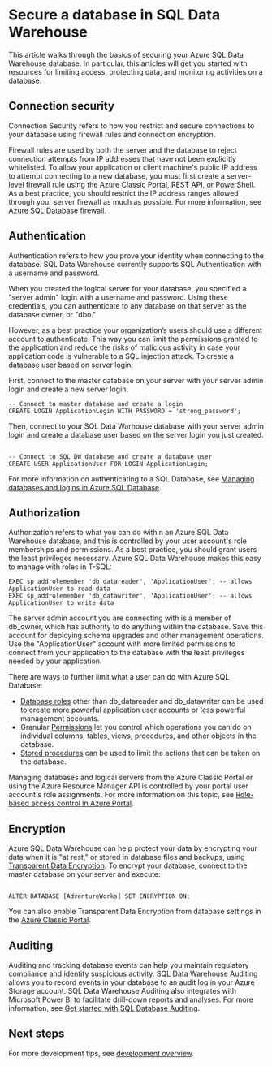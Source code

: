 <properties
   pageTitle="Secure a database in SQL Data Warehouse | Microsoft Azure"
   description="Tips for securing a database in Azure SQL Data Warehouse for developing solutions."
   services="sql-data-warehouse"
   documentationCenter="NA"
   authors="sahaj08"
   manager="barbkess"
   editor=""/>

<tags
   ms.service="sql-data-warehouse"
   ms.devlang="NA"
   ms.topic="article"
   ms.tgt_pltfrm="NA"
   ms.workload="data-services"
   ms.date="10/15/2015"
   ms.author="sahajs"/>

# Secure a database in SQL Data Warehouse

This article walks through the basics of securing your Azure SQL Data Warehouse database. In particular, this articles will get you started with resources for limiting access, protecting data, and monitoring activities on a database.

## Connection security

Connection Security refers to how you restrict and secure connections to your database using firewall rules and connection encryption.

Firewall rules are used by both the server and the database to reject connection attempts from IP addresses that have not been explicitly whitelisted. To allow your application or client machine's public IP address to attempt connecting to a new database, you must first create a server-level firewall rule using the Azure Classic Portal, REST API, or PowerShell. As a best practice, you should restrict the IP address ranges allowed through your server firewall as much as possible. For more information, see [Azure SQL Database firewall][].


## Authentication

Authentication refers to how you prove your identity when connecting to the database. SQL Data Warehouse currently supports SQL Authentication with a username and password.

When you created the logical server for your database, you specified a "server admin" login with a username and password. Using these credentials, you can authenticate to any database on that server as the database owner, or "dbo."

However, as a best practice your organization’s users should use a different account to authenticate. This way you can limit the permissions granted to the application and reduce the risks of malicious activity in case your application code is vulnerable to a SQL injection attack. To create a database user based on server login:

First, connect to the master database on your server with your server admin login and create a new server login. 

```
-- Connect to master database and create a login
CREATE LOGIN ApplicationLogin WITH PASSWORD = 'strong_password';

```

Then, connect to your SQL Data Warhouse database with your server admin login and create a database user based on the server login you just created.

```

-- Connect to SQL DW database and create a database user
CREATE USER ApplicationUser FOR LOGIN ApplicationLogin;

```

For more information on authenticating to a SQL Database, see [Managing databases and logins in Azure SQL Database][].


## Authorization

Authorization refers to what you can do within an Azure SQL Data Warehouse database, and this is controlled by your user account's role memberships and permissions. As a best practice, you should grant users the least privileges necessary. Azure SQL Data Warehouse makes this easy to manage with roles in T-SQL:

```
EXEC sp_addrolemember 'db_datareader', 'ApplicationUser'; -- allows ApplicationUser to read data
EXEC sp_addrolemember 'db_datawriter', 'ApplicationUser'; -- allows ApplicationUser to write data
```

The server admin account you are connecting with is a member of db_owner, which has authority to do anything within the database. Save this account for deploying schema upgrades and other management operations. Use the "ApplicationUser" account with more limited permissions to connect from your application to the database with the least privileges needed by your application.

There are ways to further limit what a user can do with Azure SQL Database:

- [Database roles][] other than db_datareader and db_datawriter can be used to create more powerful application user accounts or less powerful management accounts.
- Granular [Permissions][] let you control which operations you can do on individual columns, tables, views, procedures, and other objects in the database.
- [Stored procedures][] can be used to limit the actions that can be taken on the database.

Managing databases and logical servers from the Azure Classic Portal or using the Azure Resource Manager API is controlled by your portal user account's role assignments. For more information on this topic, see [Role-based access control in Azure Portal][].



## Encryption

Azure SQL Data Warehouse can help protect your data by encrypting your data when it is "at rest," or stored in database files and backups, using [Transparent Data Encryption][]. To encrypt your database, connect to the master database on your server and execute:


```

ALTER DATABASE [AdventureWorks] SET ENCRYPTION ON;

```

You can also enable Transparent Data Encryption from database settings in the [Azure Classic Portal][].



## Auditing

Auditing and tracking database events can help you maintain regulatory compliance and identify suspicious activity. SQL Data Warehouse Auditing allows you to record events in your database to an audit log in your Azure Storage account. SQL Data Warehouse Auditing also integrates with Microsoft Power BI to facilitate drill-down reports and analyses. For more information, see [Get started with SQL Database Auditing][].



## Next steps
For more development tips, see [development overview][].

<!--Image references-->

<!--Article references-->
[development overview]: sql-data-warehouse-overview-develop.md


<!--MSDN references-->
[Azure SQL Database firewall]: https://msdn.microsoft.com/library/ee621782.aspx
[Database roles]: https://msdn.microsoft.com/library/ms189121.aspx
[Managing databases and logins in Azure SQL Database]: https://msdn.microsoft.com/library/ee336235.aspx
[Permissions]: https://msdn.microsoft.com/library/ms191291.aspx
[Stored procedures]: https://msdn.microsoft.com/library/ms190782.aspx 
[Transparent Data Encryption]: http://go.microsoft.com/fwlink/?LinkId=526242
[Get started with SQL Database Auditing]: sql-database-auditing-get-started.md
[Azure Classic Portal]: https://portal.azure.com/

<!--Other Web references-->
[Role-based access control in Azure Portal]: http://azure.microsoft.com/en-us/documentation/articles/role-based-access-control-configure.aspx
